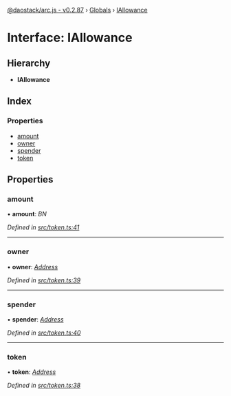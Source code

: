 [@daostack/arc.js - v0.2.87](../README.md) › [Globals](../globals.md) › [IAllowance](iallowance.md)

# Interface: IAllowance

## Hierarchy

* **IAllowance**

## Index

### Properties

* [amount](iallowance.md#amount)
* [owner](iallowance.md#owner)
* [spender](iallowance.md#spender)
* [token](iallowance.md#token)

## Properties

###  amount

• **amount**: *BN*

*Defined in [src/token.ts:41](https://github.com/daostack/alchemy-monorepo/blob/6a18bc5/packages/arc.js/src/token.ts#L41)*

___

###  owner

• **owner**: *[Address](../globals.md#address)*

*Defined in [src/token.ts:39](https://github.com/daostack/alchemy-monorepo/blob/6a18bc5/packages/arc.js/src/token.ts#L39)*

___

###  spender

• **spender**: *[Address](../globals.md#address)*

*Defined in [src/token.ts:40](https://github.com/daostack/alchemy-monorepo/blob/6a18bc5/packages/arc.js/src/token.ts#L40)*

___

###  token

• **token**: *[Address](../globals.md#address)*

*Defined in [src/token.ts:38](https://github.com/daostack/alchemy-monorepo/blob/6a18bc5/packages/arc.js/src/token.ts#L38)*
